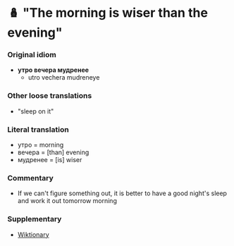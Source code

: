 # 🪆 "The morning is wiser than the evening"

### Original idiom

* **утро вечера мудренее**
  * utro vechera mudreneye

### Other loose translations

* "sleep on it"

### Literal translation

* утро = morning&#x20;
* вечера = \[than] evening &#x20;
* мудренее = \[is] wiser

### Commentary

* If we can't figure something out, it is better to have a good night's sleep and work it out tomorrow morning

### Supplementary

* [Wiktionary](https://en.wiktionary.org/wiki/%D1%83%D1%82%D1%80%D0%BE_%D0%B2%D0%B5%D1%87%D0%B5%D1%80%D0%B0_%D0%BC%D1%83%D0%B4%D1%80%D0%B5%D0%BD%D0%B5%D0%B5#Russian)

